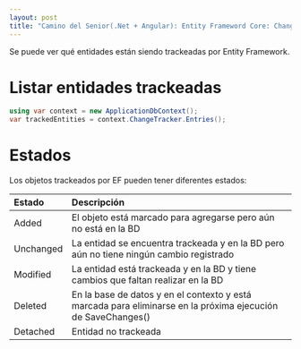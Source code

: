 ```yaml
---
layout: post
title: "Camino del Senior(.Net + Angular): Entity Frameword Core: Change Tracker"
---
```


Se puede ver qué entidades están siendo trackeadas <!--more-->por Entity Framework.

# Listar entidades trackeadas
```csharp
using var context = new ApplicationDbContext();
var trackedEntities = context.ChangeTracker.Entries();
```

# Estados
Los objetos trackeados por EF pueden tener diferentes estados:


| Estado | Descripción |
|:--------|:------- |
| Added   | El objeto está marcado para agregarse pero aún no está en la BD   |
| Unchanged   | La entidad se encuentra trackeada y en la BD pero aún no tiene ningún cambio registrado   |
| Modified   | La entidad está trackeada y en la BD y tiene cambios que faltan realizar en la BD   |
| Deleted   | En la base de datos y en el contexto y está marcada para eliminarse en la próxima ejecución de SaveChanges()  |
| Detached   | Entidad no trackeada   |